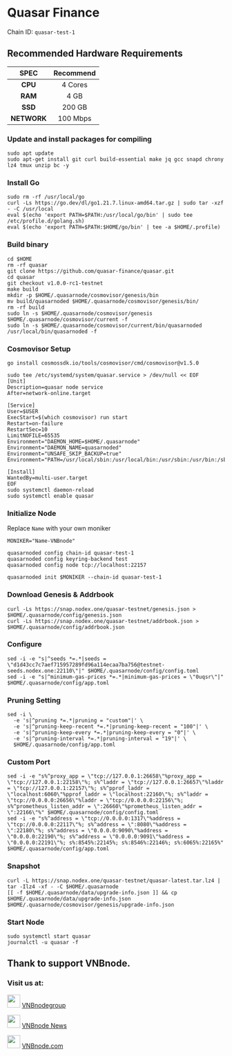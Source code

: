 # Quasar Finance
Chain ID: `quasar-test-1`

## Recommended Hardware Requirements

|   SPEC      |       Recommend          |
| :---------: | :-----------------------:|
|   **CPU**   |        4 Cores           |
|   **RAM**   |        4 GB             |
|   **SSD**   |        200 GB            |
| **NETWORK** |        100 Mbps          |

### Update and install packages for compiling
```
sudo apt update
sudo apt-get install git curl build-essential make jq gcc snapd chrony lz4 tmux unzip bc -y
```

### Install Go
```
sudo rm -rf /usr/local/go
curl -Ls https://go.dev/dl/go1.21.7.linux-amd64.tar.gz | sudo tar -xzf - -C /usr/local
eval $(echo 'export PATH=$PATH:/usr/local/go/bin' | sudo tee /etc/profile.d/golang.sh)
eval $(echo 'export PATH=$PATH:$HOME/go/bin' | tee -a $HOME/.profile)
```

### Build binary
```
cd $HOME
rm -rf quasar
git clone https://github.com/quasar-finance/quasar.git
cd quasar
git checkout v1.0.0-rc1-testnet
make build
mkdir -p $HOME/.quasarnode/cosmovisor/genesis/bin
mv build/quasarnoded $HOME/.quasarnode/cosmovisor/genesis/bin/
rm -rf build
sudo ln -s $HOME/.quasarnode/cosmovisor/genesis $HOME/.quasarnode/cosmovisor/current -f
sudo ln -s $HOME/.quasarnode/cosmovisor/current/bin/quasarnoded /usr/local/bin/quasarnoded -f
```

### Cosmovisor Setup
```
go install cosmossdk.io/tools/cosmovisor/cmd/cosmovisor@v1.5.0
```

```
sudo tee /etc/systemd/system/quasar.service > /dev/null << EOF
[Unit]
Description=quasar node service
After=network-online.target
 
[Service]
User=$USER
ExecStart=$(which cosmovisor) run start
Restart=on-failure
RestartSec=10
LimitNOFILE=65535
Environment="DAEMON_HOME=$HOME/.quasarnode"
Environment="DAEMON_NAME=quasarnoded"
Environment="UNSAFE_SKIP_BACKUP=true"
Environment="PATH=/usr/local/sbin:/usr/local/bin:/usr/sbin:/usr/bin:/sbin:/bin:/usr/games:/usr/local/games:/snap/bin:$HOME/.quasarnode/cosmovisor/current/bin"
 
[Install]
WantedBy=multi-user.target
EOF
sudo systemctl daemon-reload
sudo systemctl enable quasar
```

### Initialize Node
Replace `Name` with your own moniker
```
MONIKER="Name-VNBnode"
```
```
quasarnoded config chain-id quasar-test-1
quasarnoded config keyring-backend test
quasarnoded config node tcp://localhost:22157
```
```
quasarnoded init $MONIKER --chain-id quasar-test-1
```

### Download Genesis & Addrbook
```
curl -Ls https://snap.nodex.one/quasar-testnet/genesis.json > $HOME/.quasarnode/config/genesis.json
curl -Ls https://snap.nodex.one/quasar-testnet/addrbook.json > $HOME/.quasarnode/config/addrbook.json
```

### Configure
```
sed -i -e "s|^seeds *=.*|seeds = \"d1d43cc7c7aef715957289fd96a114ecaa7ba756@testnet-seeds.nodex.one:22110\"|" $HOME/.quasarnode/config/config.toml
sed -i -e "s|^minimum-gas-prices *=.*|minimum-gas-prices = \"0uqsr\"|" $HOME/.quasarnode/config/app.toml
```

### Pruning Setting
```
sed -i \
  -e 's|^pruning *=.*|pruning = "custom"|' \
  -e 's|^pruning-keep-recent *=.*|pruning-keep-recent = "100"|' \
  -e 's|^pruning-keep-every *=.*|pruning-keep-every = "0"|' \
  -e 's|^pruning-interval *=.*|pruning-interval = "19"|' \
  $HOME/.quasarnode/config/app.toml
```

### Custom Port
```
sed -i -e "s%^proxy_app = \"tcp://127.0.0.1:26658\"%proxy_app = \"tcp://127.0.0.1:22158\"%; s%^laddr = \"tcp://127.0.0.1:26657\"%laddr = \"tcp://127.0.0.1:22157\"%; s%^pprof_laddr = \"localhost:6060\"%pprof_laddr = \"localhost:22160\"%; s%^laddr = \"tcp://0.0.0.0:26656\"%laddr = \"tcp://0.0.0.0:22156\"%; s%^prometheus_listen_addr = \":26660\"%prometheus_listen_addr = \":22166\"%" $HOME/.quasarnode/config/config.toml
sed -i -e "s%^address = \"tcp://0.0.0.0:1317\"%address = \"tcp://0.0.0.0:22117\"%; s%^address = \":8080\"%address = \":22180\"%; s%^address = \"0.0.0.0:9090\"%address = \"0.0.0.0:22190\"%; s%^address = \"0.0.0.0:9091\"%address = \"0.0.0.0:22191\"%; s%:8545%:22145%; s%:8546%:22146%; s%:6065%:22165%" $HOME/.quasarnode/config/app.toml
```

### Snapshot
```
curl -L https://snap.nodex.one/quasar-testnet/quasar-latest.tar.lz4 | tar -Ilz4 -xf - -C $HOME/.quasarnode
[[ -f $HOME/.quasarnode/data/upgrade-info.json ]] && cp $HOME/.quasarnode/data/upgrade-info.json $HOME/.quasarnode/cosmovisor/genesis/upgrade-info.json
```

### Start Node
```
sudo systemctl start quasar
journalctl -u quasar -f
```

## Thank to support VNBnode.
### Visit us at:

<img src="https://user-images.githubusercontent.com/50621007/183283867-56b4d69f-bc6e-4939-b00a-72aa019d1aea.png" width="30"/> <a href="https://t.me/VNBnodegroup" target="_blank">VNBnodegroup</a>

<img src="https://user-images.githubusercontent.com/50621007/183283867-56b4d69f-bc6e-4939-b00a-72aa019d1aea.png" width="30"/> <a href="https://t.me/Vnbnode" target="_blank">VNBnode News</a>

<img src="https://github.com/vnbnode/binaries/blob/main/Logo/VNBnode.jpg" width="30"/> <a href="https://VNBnode.com" target="_blank">VNBnode.com</a>
